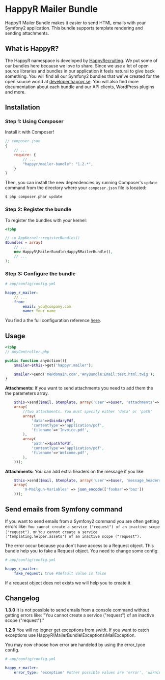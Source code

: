 HappyR Mailer Bundle
==================================

HappyR Mailer Bundle makes it easier to send HTML emails with your Symfony2 application.
This bundle supports template rendering and sending attachments.


## What is HappyR?

The HappyR namespace is developed by [HappyRecruiting][1]. We put some of our bundles here because we love to share.
Since we use a lot of open source libraries and bundles in our application it feels natural to give back something.
You will find all our Symfony2 bundles that we've created for the open source world at [developer.happyr.se][2]. You
will also find more documentation about each bundle and our API clients, WordPress plugins and more.




## Installation


### Step 1: Using Composer

Install it with Composer!

```js
// composer.json
{
    // ...
    require: {
        // ...
        "happyr/mailer-bundle": "1.2.*",
    }
}
```

Then, you can install the new dependencies by running Composer's ``update``
command from the directory where your ``composer.json`` file is located:

```bash
$ php composer.phar update
```

### Step 2: Register the bundle

 To register the bundles with your kernel:

```php
<?php

// in AppKernel::registerBundles()
$bundles = array(
    // ...
    new HappyR\MailerBundle\HappyRMailerBundle(),
    // ...
);
```

### Step 3: Configure the bundle

``` yaml
# app/config/config.yml

happy_r_mailer:
    // ...
    from:
        email: you@company.com
        name: Your name
```

You find a the full configuration reference [here][3].


## Usage

``` php
<?php
// AnyController.php

public function anyAction(){
    $mailer=$this->get('happyr.mailer');

    $mailer->send('me@domain.com','AnyBundle:Email:test.html.twig');
}

```

**Attachments:**
If you want to send attachments you need to add them the the parameters array.
``` php
    $this->send($mail, $template, array('user'=>$user, 'attachments'=>
	array(
		//two attachments. You must specify either 'data' or 'path'
		array(
			'data'=>$bindaryPdf,
		    'contentType'=>'application/pdf',
		    'filename'=>'Invoice.pdf',
		),
		array(
			'path'=>$pathToPdf,
		    'contentType'=>'application/pdf',
		    'filename'=>'Welcome.pdf',
		),
	)));

```

**Attachments:**
You can add extra headers on the message if you like
``` php
    $this->send($mail, $template, array('user'=>$user, 'message_headers'=>
	array(
		'X-Mailgun-Variables' => json_encode(['foobar'=>'baz'])		
	)));

```

## Send emails from Symfony command

If you want to send emails from a Symfony2 command you are often getting errors like:
 ```You cannot create a service ("request") of an inactive scope ("request").```
 or ```You cannot create a service ("templating.helper.assets") of an inactive scope ("request").```

The error occur because you don't have access to a Request object. This bundle help you to fake a Request object.
You need to change some config:

``` yaml
# app/config/config.yml

happy_r_mailer:
    fake_request: true #default value is false
```

If a request object does not exists we will help you to create it.


## Changelog

**1.3.0**
It is not possible to send emails from a console command without getting errors like:
"You cannot create a service ("request") of an inactive scope ("request")."


**1.2.0**
You will no logner get exceptions from switft. If you want to catch exceptions use
HappyR\MailerBundle\Exceptions\MailException.

You may now choose how error are handeled by using the error_tyoe config.

``` yaml
# app/config/config.yml

happy_r_mailer:
    error_type: 'exception' #other possible values are 'error', 'warning', 'notice' and 'none'
```


[1]: http://happyrecruiting.se
[2]: http://developer.happyr.se
[3]: http://developer.happyr.se/symfony2-bundles/happyr-mailer-bundle/configuration
